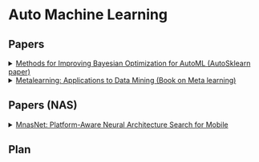 

# Auto Machine Learning

## Papers
<details>
<summary>
 <a href="https://ml.informatik.uni-freiburg.de/papers/15-AUTOML-AutoML.pdf">Methods for Improving Bayesian Optimization for AutoML
(AutoSklearn paper)
</a> 
</summary>
This is the paper that introduces AutoSklearn.
This paper compares the performance of AutoSklearn with AutoWEKA(which is an AutoML package that combines WEKA with Bayesian optimization).
This paper (AutoSklearn) approaches AutoML in three main steps:
<ol>
<li> Meta-learning to find good instantiations of machine learning frameworks: 
140 datasets from OpenML are considered and a set of meta-features are evaluated for each of these datasets. Each of these datasets is characterized by 38 meta-features including simple, information-theoretic and statistical meta-features.
Further, a Random-forest Bayesian optimization method SMAC (Sequential model-based algorithmic configuration) is applied for 24 hours with 10-fold CV on 2/3rd dataset with 1/3rd dataset as CV set. Given a new dataset, the above mentioned meta-features are extracted and the L1 distance between this meta-feature space is compared with the meta-feature spaces of the 140 datasets to find the k-nearest datasets. The results from the closest datasets are extracted from the meta-knowledge database to warm start SMAC.
</li>

<li>
Bayesian optimization to navigate through search space: 
Search space has only 132 hyperparameters. 
The models considered within the search space include:
 <ul>
  <li> General Linear models(3 algorithms)</li>
  <li> Support vector machines (2)</li>
  <li> Discriminant analysis (2)</li>
  <li> Nearest neighbors (1)</li>
  <li> Naive Bayes (3)</li>
  <li> Decision Trees (1)</li>
  <li> Ensemble methods (4)</li>
 </ul>
 </li>
 Preprocessing:<br>
Data preprocessing: Scaling inputs, imputation of missing values and balancing target classes.<br>
Feature preprocessing: 11 possible methods which include Feature Selection (2), Kernel approximation (2), matrix decomposition (3), Embeddings (3), feature clustering (1), methods using classifier for feature selection (2).
<li> Automated construction of ensembles of Models evaluated during optimization:
The idea behind the construction of Ensembles is that ensembles perform well if the models are individually strong and make uncorrelated errors. Ensemble selection method is outlined in Caruana et al. (2004).
</li>
 </ol>
 The benefit of AutoSkleran over AutoWEKA comes from meta-learning and ensemble construction. The version of AutoSklern without the above two is called vanilla AutoSklearn. Experiments are performed to see how the above mentioned techniques can benefit performance. The following are observed from the experiments:<br>
 <ol>
 <li> Meta-learning yields drastic improvements from the first configuration till the end of experiments.</li>
 <li> Although Vanilla AutoSklearn and AutoSklearn (with meta-learning) both show improved performance with ensembles, ensembles with meta-learning yields performance gains faster than Vanilla AutoSklearn. </li>
 </ol>
</details>

<details>
<summary>
 <a href="https://link-springer-com.ezproxy.lib.uh.edu/content/pdf/10.1007%2F978-3-540-73263-1.pdf">Metalearning: Applications to Data Mining (Book on Meta learning)
</a> 
</summary>
 <b>This is a book on metalearning. Each chapter will be summarized. <br>
Work in progress!</b>

<ol>
<li>
<h3>Metalearning: Concepts and Systems
</h3>
<b>Base learning</b> is the successive application of a learner on the same data. No knowledge is extracted over domains.
With <b> Meta learning</b> the focus is on accumulating experience from previous tasks and applying them to a learning system.<br>
Metalearning covers both declarative and procedural bias. The following is ideally performed in order:
<ol>
<li> Obtain dataset.</li>
<li> Extract meta-features</li>
<li>From the <b>meta knowledge database</b> containing the ML/DL algos (initial bias), Datasets along with their respective meta-features and their performance, the matching and search is performed with the new dataset</li>
<li> The smaller search space is obtained with the new bias</li>
<li> Evaluation and selection of the search space is performed with a suitable evaluation strategy</li>
<li> Best algorithm is chosen</li>
</ol> 
Effectiveness of search space depends on the quality of the available meta-knowledge.
 <p><b>Generation of meta-features</b></p>
Three main classes of meta-features have been proposed:
<ul>
<li> Statistical and information-theoretic characterization: Number of classes, number of features, Ratio of examples to features, degree of correlation between features and target, Average class entropy.</li>
<li> Exploit properties of some induced hypothesis: For example, construct decision trees on each dataset and get it’s properties to form meta features.</li>
<li> Use many simple and fast learners on the datasets and use the accuracy of these “landmarks” to characterize the datasets. Example, k-NN has been used at the meta level to identify most similar datasets for a given input dataset.</li>
</ul>
</p>


</ol>

 
 
 </details>


## Papers (NAS)

<!-- Making NAS more efficient -->
<details>
<summary>
 <a href="https://arxiv.org/abs/1807.11626">MnasNet: Platform-Aware Neural Architecture Search for Mobile
</a> 
</summary>
 <b> Focus on making NAS more efficient</b><br>
 This paper discusses modifies existing NAS algorithms in two ways:
<ol>

<li> Multi-objective Reward:<br>

Unlike previous work where the common method is to treat T as a hard constraint and maximize accuracy under this constraint:<br>

maximize ACC(m) wrt m subject to LAT(m)≤T                <br>                               
    

where Acc(m) is the accuracy of the model and LAT(m) is the inference latency of the model. LAT(m) is therefore treated as the hard constraint and accuracy is maximized under this constraint.
But, the problem with this approach is that it maximizes a single metric (ACC) and does not provide multiple Pareto optimal solutions (state of allocation of resources from which it is impossible to reallocate so as to make any one individual or preference criterion better off without making at least one individual or preference criterion worse off). <br>
The problem now now be re-framed as finding multiple Pareto-optimal solutions within a single architecture search.
[K. Deb. Multi-objective optimization. Search methodologies, pages 403–449, 2014.] provides multiple methods to solve this type of problem, but the one chosen by this paper is <br>




maximize ACC(m)×[LAT(m)/T]^w wrt m                  <br> 				
      

where w is the weight factor defined as:

w= α,if LAT(m)≤T<br>
  <pre> β,otherwise </pre> <br>

where α and β are picked according to the trade-off between accuracy and inference latency.  As a hard constraint (not allowing the latency to increase beyond the constraint, severely penalizing if it does so) α= 0, β=−1 may be chosen. But, this paper uses α= -0.07, β=−0.07 as the constraint (soft constraint) in order to smoothly adjust the constraints.
</li>

<li> Factorized hierarchical search space: <br>

Past work search for a complex cell(s) and replicate them to form full architectures. This work focuses on dividing the architectures into blocks and searching for operations and connections within these blocks separately with the intention that given the input and output shape of a block, we want to get the best accuracy-latency tradeoff.<br>

Within each block, the following are searched:
<ul>

<li>Convolutional ops ConvOp: regular conv (conv), depthwiseconv (dconv), and mobile inverted bottleneck conv </li>
<li>Convolutional kernel sizeKernelSize: 3x3, 5x5.•Squeeze-and-excitation [13] ratioSERatio: 0, 0.25.</li>
<li>Skip opsSkipOp: pooling, identity residual, or no skip </li>
<li>Output filter size Fi.</li>
<li>Number of layers per block Ni</li>
</ul>

</ol>
Reinforcement learning (with an RNN agent) approach is adopted for navigating through search space. (Paper says that RL is easy to use but other techniques like evolution also will work). Similar work as is references [35, 36, 25, 20] of this paper.<br>

Training is performed on the ImageNet and the COCO detection datasets and reported accuracies of the best performing models are 75.6% and 66% respectively versus state-of-the-art accuracies of 72% and 60.3% of MobileNetV2.

 
 
 
</details>

## Plan 
